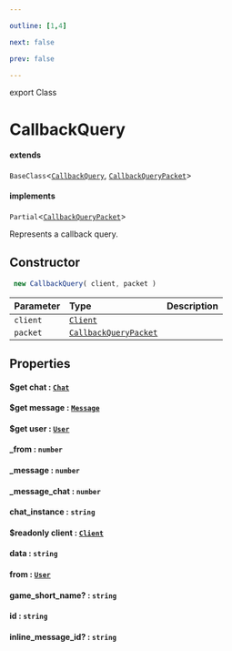 ```yaml
---

outline: [1,4]

next: false

prev: false

---
```


export Class
# CallbackQuery
#### extends
 `BaseClass`<[`CallbackQuery`](./CallbackQuery.md), [`CallbackQueryPacket`](../interfaces/CallbackQueryPacket.md)>
#### implements
 `Partial`<[`CallbackQueryPacket`](../interfaces/CallbackQueryPacket.md)>

Represents a callback query.

## Constructor
```ts
 new CallbackQuery( client, packet )
 ```
| Parameter | Type | Description |
| :--- | :--- | :--- |
| `client` | [`Client`](./Client.md) | |
| `packet` | [`CallbackQueryPacket`](../interfaces/CallbackQueryPacket.md) | |

## Properties

#### $get chat : [`Chat`](../type-aliases/Chat.md)

#### $get message : [`Message`](./Message.md)

#### $get user : [`User`](./User.md)

#### _from : `number`

#### _message : `number`

#### _message_chat : `number`

#### chat_instance : `string`

#### $readonly client : [`Client`](./Client.md)

#### data : `string`

#### from : [`User`](./User.md)

#### game_short_name? : `string`

#### id : `string`

#### inline_message_id? : `string`
